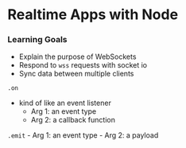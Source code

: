 # Realtime Apps with Node

### Learning Goals

- Explain the purpose of WebSockets
- Respond to `wss` requests with socket io
- Sync data between multiple clients

`.on`
- kind of like an event listener
    - Arg 1: an event type
    - Arg 2: a callback function

`.emit`
    - Arg 1: an event type
    - Arg 2: a payload